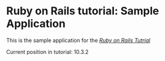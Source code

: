 # Ruby on Rails tutorial: Sample Application

This is the sample application for
the [*Ruby on Rails Tutrial*](http://railstutoiral.org/)

Current position in tutorial:
10.3.2 